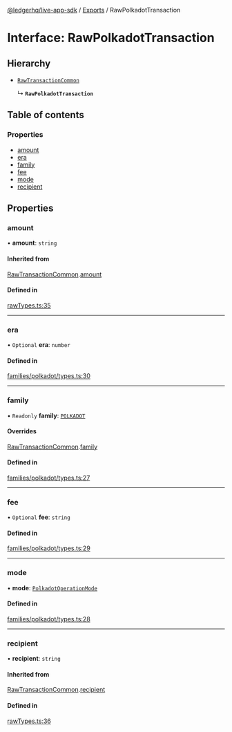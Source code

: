 [@ledgerhq/live-app-sdk](../README.md) / [Exports](../modules.md) / RawPolkadotTransaction

# Interface: RawPolkadotTransaction

## Hierarchy

- [`RawTransactionCommon`](RawTransactionCommon.md)

  ↳ **`RawPolkadotTransaction`**

## Table of contents

### Properties

- [amount](RawPolkadotTransaction.md#amount)
- [era](RawPolkadotTransaction.md#era)
- [family](RawPolkadotTransaction.md#family)
- [fee](RawPolkadotTransaction.md#fee)
- [mode](RawPolkadotTransaction.md#mode)
- [recipient](RawPolkadotTransaction.md#recipient)

## Properties

### amount

• **amount**: `string`

#### Inherited from

[RawTransactionCommon](RawTransactionCommon.md).[amount](RawTransactionCommon.md#amount)

#### Defined in

[rawTypes.ts:35](https://github.com/LedgerHQ/live-app-sdk/blob/main/src/rawTypes.ts#L35)

___

### era

• `Optional` **era**: `number`

#### Defined in

[families/polkadot/types.ts:30](https://github.com/LedgerHQ/live-app-sdk/blob/main/src/families/polkadot/types.ts#L30)

___

### family

• `Readonly` **family**: [`POLKADOT`](../enums/FAMILIES.md#polkadot)

#### Overrides

[RawTransactionCommon](RawTransactionCommon.md).[family](RawTransactionCommon.md#family)

#### Defined in

[families/polkadot/types.ts:27](https://github.com/LedgerHQ/live-app-sdk/blob/main/src/families/polkadot/types.ts#L27)

___

### fee

• `Optional` **fee**: `string`

#### Defined in

[families/polkadot/types.ts:29](https://github.com/LedgerHQ/live-app-sdk/blob/main/src/families/polkadot/types.ts#L29)

___

### mode

• **mode**: [`PolkadotOperationMode`](../modules.md#polkadotoperationmode)

#### Defined in

[families/polkadot/types.ts:28](https://github.com/LedgerHQ/live-app-sdk/blob/main/src/families/polkadot/types.ts#L28)

___

### recipient

• **recipient**: `string`

#### Inherited from

[RawTransactionCommon](RawTransactionCommon.md).[recipient](RawTransactionCommon.md#recipient)

#### Defined in

[rawTypes.ts:36](https://github.com/LedgerHQ/live-app-sdk/blob/main/src/rawTypes.ts#L36)
